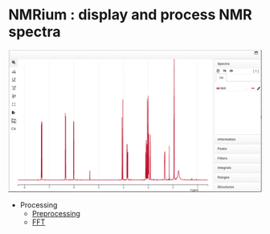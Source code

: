 # NMRium : display and process NMR spectra



<img src="images/general.png" />


- Processing
  - [Preprocessing](processing/preprocessing/README.md)
  - [FFT](processing/fft/README.md)